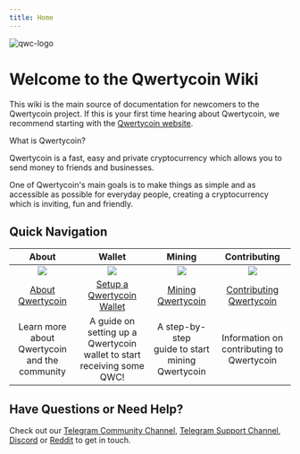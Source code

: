 ```yaml
---
title: Home
---
```


![qwc-logo](https://cdn.qwertycoin.org/images/press/other/qwc-github.png)

# Welcome to the Qwertycoin Wiki

This wiki is the main source of documentation for newcomers to the Qwertycoin project. If this is your first time hearing about Qwertycoin, we recommend starting with the [Qwertycoin website](https://www.qwertycoin.org/).

What is Qwertycoin?

Qwertycoin is a fast, easy and private cryptocurrency which allows you to send money to friends and businesses.

One of Qwertycoin's main goals is to make things as simple and as accessible as possible for everyday people, creating a cryptocurrency which is inviting, fun and friendly.

## Quick Navigation

|                                About                               |                               Wallet                              |                               Mining                               |                            Contributing                            |
|:------------------------------------------------------------------:|:------------------------------------------------------------------:|:------------------------------------------------------------------:|:------------------------------------------------------------------:|
| ![](https://cdn.qwertycoin.org/images/other/github/table_logo.png) | ![](https://cdn.qwertycoin.org/images/other/github/table_wallet.png) | ![](https://cdn.qwertycoin.org/images/other/github/table_mine.png) | ![](https://cdn.qwertycoin.org/images/other/github/table_dev.png) |
|                          [About Qwertycoin](about/About-Qwertycoin)                          |                       [Setup a Qwertycoin Wallet](guides/walllets/Generating-a-Wallet)                      |                          [Mining Qwertycoin](guides/mining/Mining)                         |                     [Contributing Qwertycoin](about/Contributing)                     |
|                               Learn more about<br>Qwertycoin and the<br>community                                     |                                A guide on setting up a<br>Qwertycoin wallet to start<br>receiving some QWC!                                    |                             A step-by-step<br>guide to start<br>mining Qwertycoin                                       |                             Information on<br> contributing to<br>Qwertycoin                            |

## Have Questions or Need Help?

Check out our [Telegram Community Channel](https://t.me/qwertycoin), [Telegram Support Channel](https://t.me/qwc_support), [Discord](https://qwertycoin.org/discord) or [Reddit](https://www.reddit.com/r/QWERTYCOIN/) to get in touch.
